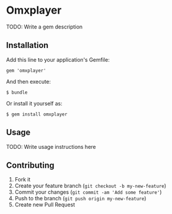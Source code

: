 # Omxplayer

TODO: Write a gem description

## Installation

Add this line to your application's Gemfile:

    gem 'omxplayer'

And then execute:

    $ bundle

Or install it yourself as:

    $ gem install omxplayer

## Usage

TODO: Write usage instructions here

## Contributing

1. Fork it
2. Create your feature branch (`git checkout -b my-new-feature`)
3. Commit your changes (`git commit -am 'Add some feature'`)
4. Push to the branch (`git push origin my-new-feature`)
5. Create new Pull Request
